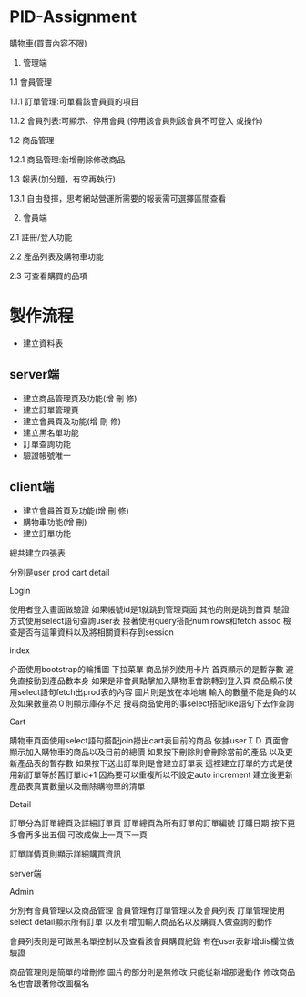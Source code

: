 # PID-Assignment
購物車(買賣內容不限)
1. 管理端

1.1 會員管理 

1.1.1 訂單管理:可單看該會員買的項目

1.1.2 會員列表:可顯示、停用會員 (停用該會員則該會員不可登入 或操作)

1.2 商品管理

1.2.1 商品管理:新增刪除修改商品

1.3 報表(加分題，有空再執行)

1.3.1 自由發揮，思考網站營運所需要的報表需可選擇區間查看

2. 會員端

2.1 註冊/登入功能

2.2 產品列表及購物車功能

2.3 可查看購買的品項

# 製作流程
- 建立資料表
## server端
- 建立商品管理頁及功能(增 刪 修)
- 建立訂單管理頁
- 建立會員頁及功能(增 刪 修)
- 建立黑名單功能
- 訂單查詢功能
- 驗證帳號唯一
## client端
- 建立會員首頁及功能(增 刪 修)
- 購物車功能(增 刪)
- 建立訂單功能


總共建立四張表

分別是user prod cart detail

Login

使用者登入畫面做驗證 如果帳號id是1就跳到管理頁面 其他的則是跳到首頁
驗證方式使用select語句查詢user表 接著使用query搭配num rows和fetch assoc 檢查是否有這筆資料以及將相關資料存到session

index

介面使用bootstrap的輪播圖 下拉菜單 商品排列使用卡片
首頁顯示的是暫存數 避免直接動到產品數本身 如果是非會員點擊加入購物車會跳轉到登入頁
商品顯示使用select語句fetch出prod表的內容 圖片則是放在本地端
輸入的數量不能是負的以及如果數量為０則顯示庫存不足
搜尋商品使用的事select搭配like語句下去作查詢

Cart

購物車頁面使用select語句搭配join撈出cart表目前的商品 依據userＩＤ 
頁面會顯示加入購物車的商品以及目前的總價 
如果按下刪除則會刪除當前的產品 以及更新產品表的暫存數
如果按下送出訂單則是會建立訂單表
這裡建立訂單的方式是使用新訂單等於舊訂單id+1 因為要可以重複所以不設定auto increment
建立後更新產品表真實數量以及刪除購物車的清單

Detail

訂單分為訂單總頁及詳細訂單頁
訂單總頁為所有訂單的訂單編號 訂購日期 按下更多會再多出五個
可改成做上一頁下一頁

訂單詳情頁則顯示詳細購買資訊

server端

Admin

分別有會員管理以及商品管理
會員管理有訂單管理以及會員列表
訂單管理使用select detail顯示所有訂單 以及有增加輸入商品名以及購買人做查詢的動作

會員列表則是可做黑名單控制以及查看該會員購買紀錄 有在user表新增dis欄位做驗證

商品管理則是簡單的增刪修 圖片的部分則是無修改 只能從新增那邊動作 修改商品名也會跟著修改圖檔名
